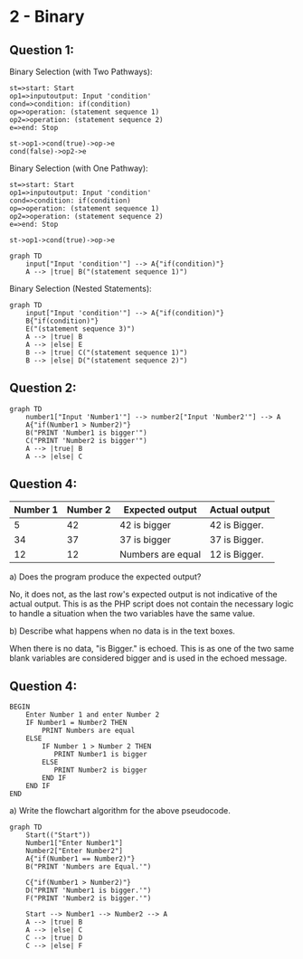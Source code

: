 # 2 - Binary

## Question 1:

Binary Selection (with Two Pathways):

```flow
st=>start: Start
op1=>inputoutput: Input 'condition'
cond=>condition: if(condition)
op=>operation: (statement sequence 1)
op2=>operation: (statement sequence 2)
e=>end: Stop

st->op1->cond(true)->op->e
cond(false)->op2->e
```



Binary Selection (with One Pathway):

```flow
st=>start: Start
op1=>inputoutput: Input 'condition'
cond=>condition: if(condition)
op=>operation: (statement sequence 1)
op2=>operation: (statement sequence 2)
e=>end: Stop

st->op1->cond(true)->op->e
```



```mermaid
graph TD
    input["Input 'condition'"] --> A{"if(condition)"} 
    A --> |true| B("(statement sequence 1)")
```

Binary Selection (Nested Statements):

```mermaid
graph TD
    input["Input 'condition'"] --> A{"if(condition)"}
    B{"if(condition)"}
    E("(statement sequence 3)")
    A --> |true| B
    A --> |else| E
    B --> |true| C("(statement sequence 1)")
    B --> |else| D("(statement sequence 2)")
```



## Question 2:

```mermaid
graph TD
	number1["Input 'Number1'"] --> number2["Input 'Number2'"] --> A
    A{"if(Number1 > Number2)"}
    B("PRINT 'Number1 is bigger'")
    C("PRINT 'Number2 is bigger'")
    A --> |true| B
    A --> |else| C
```

## Question 4:

| **Number  1** | **Number 2** | **Expected output** | **Actual output** |
| ------------- | ------------ | ------------------- | ----------------- |
| 5             | 42           | 42 is bigger        | 42 is Bigger.     |
| 34            | 37           | 37 is bigger        | 37 is Bigger.     |
| 12            | 12           | Numbers are equal   | 12 is Bigger.     |

a) Does the program produce the expected output?

No, it does not, as the last row's expected output is not indicative of the actual output. This is as the PHP script does not contain the necessary logic to handle a situation when the two variables have the same value.



b) Describe what happens when no data is in the text boxes.

When there is no data, "is Bigger." is echoed. This is as one of the two same blank variables are considered bigger and is used in the echoed message.



## Question 4:

```pseudocode
BEGIN
    Enter Number 1 and enter Number 2
    IF Number1 = Number2 THEN
        PRINT Numbers are equal
    ELSE
        IF Number 1 > Number 2 THEN
           PRINT Number1 is bigger
        ELSE
           PRINT Number2 is bigger
        END IF
    END IF
END
```

a)  Write the flowchart algorithm for the above pseudocode.

``` mermaid
graph TD
	Start(("Start"))
	Number1["Enter Number1"]
	Number2["Enter Number2"]
    A{"if(Number1 == Number2)"}
    B("PRINT 'Numbers are Equal.'")
    
    C{"if(Number1 > Number2)"}
    D("PRINT 'Number1 is bigger.'")
    F("PRINT 'Number2 is bigger.'")
    
    Start --> Number1 --> Number2 --> A
    A --> |true| B
    A --> |else| C
    C --> |true| D
    C --> |else| F
```



